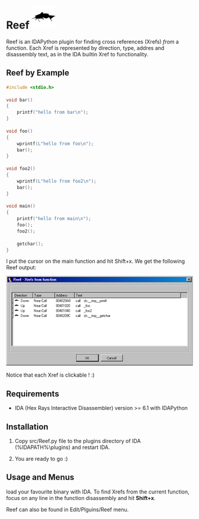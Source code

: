 

# Reef ![](images/ReefFish.png)

Reef is an IDAPython plugin for finding cross references (Xrefs) _from_ a function. Each Xref is represented by direction, type, addres and disassembly text, as in the IDA builtin Xref to functionality.


## Reef by Example

```C
#include <stdio.h>

void bar()
{
	printf("hello from bar\n");
}

void foo()
{
	wprintf(L"hello from foo\n");
	bar();
}

void foo2()
{
	wprintf(L"hello from foo2\n");
	bar();
}

void main()
{
	printf("hello from main\n");
	foo();
	foo2();

	getchar();
}
```

I put the cursor on the main function and hit Shift+x.
We get the following Reef output:

![Example Output](examples/images/example_0_output.png)

Notice that each Xref is clickable !
:)

## Requirements

- IDA (Hex Rays Interactive Disassembler) version >= 6.1 with IDAPython

## Installation

1. Copy src/Reef.py file to the plugins directory of IDA (%IDAPATH%\plugins) 
and restart IDA.

2. You are ready to go :)

## Usage and Menus

load your favourite binary with IDA.
To find Xrefs from the current function, focus on any line in the function disassembly and
hit **Shift+x**.

Reef can also be found in Edit/Plguins/Reef menu.

